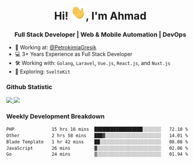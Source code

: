 <h1 align="center">Hi! <img src="https://raw.githubusercontent.com/ABSphreak/ABSphreak/master/gifs/Hi.gif" width="40px" />, I'm Ahmad</h1>

<h3 align="center">Full Stack Developer | Web & Mobile Automation | DevOps </h3>

- 🏢 Working at: [@PetrokimiaGresik](https://petrokimia-gresik.com)  
- 💻 3+ Years Experience as Full Stack Developer  
- 🛠️ Working with: `Golang`, `Laravel`, `Vue.js`, `React.js`, and `Nuxt.js`  
- 🔭 Exploring: `SvelteKit`

  
### Github Statistic
<p align="left">
<a href="https://github.com/ahmadlaiq97">
  <img height="180em" src="https://github-readme-stats-eight-theta.vercel.app/api?username=ahmadlaiq&show_icons=true&theme=algolia&include_all_commits=true&count_private=true"/>
  <img height="180em" src="https://github-readme-stats-eight-theta.vercel.app/api/top-langs/?username=ahmadlaiq&layout=compact&langs_count=8&theme=algolia"/>
</a>
</p>


### Weekly Development Breakdown
<!--START_SECTION:waka-->

```txt
PHP              15 hrs 16 mins  ██████████████████░░░░░░░   72.10 %
Other            2 hrs 58 mins   ███▓░░░░░░░░░░░░░░░░░░░░░   14.01 %
Blade Template   1 hr 42 mins    ██░░░░░░░░░░░░░░░░░░░░░░░   08.08 %
JavaScript       26 mins         ▓░░░░░░░░░░░░░░░░░░░░░░░░   02.06 %
Go               24 mins         ▒░░░░░░░░░░░░░░░░░░░░░░░░   01.94 %
```

<!--END_SECTION:waka-->
